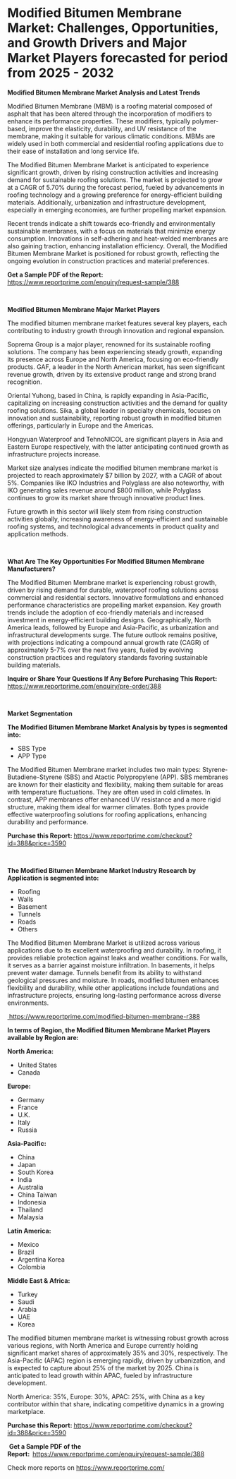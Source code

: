 <p><h1>Modified Bitumen Membrane Market: Challenges, Opportunities, and Growth Drivers and Major Market Players forecasted for period from 2025 - 2032</h1></p><p><strong>Modified Bitumen Membrane Market Analysis and Latest Trends</strong></p>
<p><p>Modified Bitumen Membrane (MBM) is a roofing material composed of asphalt that has been altered through the incorporation of modifiers to enhance its performance properties. These modifiers, typically polymer-based, improve the elasticity, durability, and UV resistance of the membrane, making it suitable for various climatic conditions. MBMs are widely used in both commercial and residential roofing applications due to their ease of installation and long service life.</p><p>The Modified Bitumen Membrane Market is anticipated to experience significant growth, driven by rising construction activities and increasing demand for sustainable roofing solutions. The market is projected to grow at a CAGR of 5.70% during the forecast period, fueled by advancements in roofing technology and a growing preference for energy-efficient building materials. Additionally, urbanization and infrastructure development, especially in emerging economies, are further propelling market expansion. </p><p>Recent trends indicate a shift towards eco-friendly and environmentally sustainable membranes, with a focus on materials that minimize energy consumption. Innovations in self-adhering and heat-welded membranes are also gaining traction, enhancing installation efficiency. Overall, the Modified Bitumen Membrane Market is positioned for robust growth, reflecting the ongoing evolution in construction practices and material preferences.</p></p>
<p><strong>Get a Sample PDF of the Report:&nbsp;</strong> <a href="https://www.reportprime.com/enquiry/request-sample/388?utm_campaign=3225&utm_medium=2&utm_source=Github&utm_content=ia&utm_term=18032025&utm_id=modified-bitumen-membrane">https://www.reportprime.com/enquiry/request-sample/388</a></p>
<p>&nbsp;</p>
<p><strong>Modified Bitumen Membrane Major Market Players</strong></p>
<p><p>The modified bitumen membrane market features several key players, each contributing to industry growth through innovation and regional expansion. </p><p>Soprema Group is a major player, renowned for its sustainable roofing solutions. The company has been experiencing steady growth, expanding its presence across Europe and North America, focusing on eco-friendly products. GAF, a leader in the North American market, has seen significant revenue growth, driven by its extensive product range and strong brand recognition. </p><p>Oriental Yuhong, based in China, is rapidly expanding in Asia-Pacific, capitalizing on increasing construction activities and the demand for quality roofing solutions. Sika, a global leader in specialty chemicals, focuses on innovation and sustainability, reporting robust growth in modified bitumen offerings, particularly in Europe and the Americas. </p><p>Hongyuan Waterproof and TehnoNICOL are significant players in Asia and Eastern Europe respectively, with the latter anticipating continued growth as infrastructure projects increase.</p><p>Market size analyses indicate the modified bitumen membrane market is projected to reach approximately $7 billion by 2027, with a CAGR of about 5%. Companies like IKO Industries and Polyglass are also noteworthy, with IKO generating sales revenue around $800 million, while Polyglass continues to grow its market share through innovative product lines.</p><p>Future growth in this sector will likely stem from rising construction activities globally, increasing awareness of energy-efficient and sustainable roofing systems, and technological advancements in product quality and application methods.</p></p>
<p>&nbsp;</p>
<p><strong>What Are The Key Opportunities For Modified Bitumen Membrane Manufacturers?</strong></p>
<p><p>The Modified Bitumen Membrane market is experiencing robust growth, driven by rising demand for durable, waterproof roofing solutions across commercial and residential sectors. Innovative formulations and enhanced performance characteristics are propelling market expansion. Key growth trends include the adoption of eco-friendly materials and increased investment in energy-efficient building designs. Geographically, North America leads, followed by Europe and Asia-Pacific, as urbanization and infrastructural developments surge. The future outlook remains positive, with projections indicating a compound annual growth rate (CAGR) of approximately 5-7% over the next five years, fueled by evolving construction practices and regulatory standards favoring sustainable building materials.</p></p>
<p><strong>Inquire or Share Your Questions If Any Before Purchasing This Report:</strong> <a href="https://www.reportprime.com/enquiry/pre-order/388?utm_campaign=3225&utm_medium=2&utm_source=Github&utm_content=ia&utm_term=18032025&utm_id=modified-bitumen-membrane">https://www.reportprime.com/enquiry/pre-order/388</a></p>
<p>&nbsp;</p>
<p><strong>Market Segmentation</strong></p>
<p><strong>The Modified Bitumen Membrane Market Analysis by types is segmented into:</strong></p>
<p><ul><li>SBS Type</li><li>APP Type</li></ul></p>
<p><p>The Modified Bitumen Membrane market includes two main types: Styrene-Butadiene-Styrene (SBS) and Atactic Polypropylene (APP). SBS membranes are known for their elasticity and flexibility, making them suitable for areas with temperature fluctuations. They are often used in cold climates. In contrast, APP membranes offer enhanced UV resistance and a more rigid structure, making them ideal for warmer climates. Both types provide effective waterproofing solutions for roofing applications, enhancing durability and performance.</p></p>
<p><strong>Purchase this Report:&nbsp;</strong><a href="https://www.reportprime.com/checkout?id=388&price=3590&utm_campaign=3225&utm_medium=2&utm_source=Github&utm_content=ia&utm_term=18032025&utm_id=modified-bitumen-membrane">https://www.reportprime.com/checkout?id=388&price=3590</a></p>
<p>&nbsp;</p>
<p><strong>The Modified Bitumen Membrane Market Industry Research by Application is segmented into:</strong></p>
<p><ul><li>Roofing</li><li>Walls</li><li>Basement</li><li>Tunnels</li><li>Roads</li><li>Others</li></ul></p>
<p><p>The Modified Bitumen Membrane Market is utilized across various applications due to its excellent waterproofing and durability. In roofing, it provides reliable protection against leaks and weather conditions. For walls, it serves as a barrier against moisture infiltration. In basements, it helps prevent water damage. Tunnels benefit from its ability to withstand geological pressures and moisture. In roads, modified bitumen enhances flexibility and durability, while other applications include foundations and infrastructure projects, ensuring long-lasting performance across diverse environments.</p></p>
<p><a href="https://www.reportprime.com/modified-bitumen-membrane-r388?utm_campaign=3225&utm_medium=2&utm_source=Github&utm_content=ia&utm_term=18032025&utm_id=modified-bitumen-membrane">&nbsp;https://www.reportprime.com/modified-bitumen-membrane-r388</a></p>
<p><strong>In terms of Region, the Modified Bitumen Membrane Market Players available by Region are:</strong></p>
<p>
    <p> <strong> North America: </strong>
        <ul>
            <li>United States</li>
            <li>Canada</li>
        </ul>
        </p> 
    <p> <strong> Europe: </strong>
        <ul>
            <li>Germany</li>
            <li>France</li>
            <li>U.K.</li>
            <li>Italy</li>
            <li>Russia</li>
        </ul>
        </p> 
    <p> <strong> Asia-Pacific: </strong>
        <ul>
            <li>China</li>
            <li>Japan</li>
            <li>South Korea</li>
            <li>India</li>
            <li>Australia</li>
            <li>China Taiwan</li>
            <li>Indonesia</li>
            <li>Thailand</li>
            <li>Malaysia</li>
        </ul>
        </p> 
    <p> <strong> Latin America: </strong>
        <ul>
            <li>Mexico</li>
            <li>Brazil</li>
            <li>Argentina Korea</li>
            <li>Colombia</li>
        </ul>
        </p> 
    <p> <strong> Middle East & Africa: </strong>
        <ul>
            <li>Turkey</li>
            <li>Saudi</li>
            <li>Arabia</li>
            <li>UAE</li>
            <li>Korea</li>
        </ul>
    </p>
    </p>
<p><p>The modified bitumen membrane market is witnessing robust growth across various regions, with North America and Europe currently holding significant market shares of approximately 35% and 30%, respectively. The Asia-Pacific (APAC) region is emerging rapidly, driven by urbanization, and is expected to capture about 25% of the market by 2025. China is anticipated to lead growth within APAC, fueled by infrastructure development. </p><p>North America: 35%, Europe: 30%, APAC: 25%, with China as a key contributor within that share, indicating competitive dynamics in a growing marketplace.</p></p>
<p><strong>Purchase this Report: </strong><a href="https://www.reportprime.com/checkout?id=388&price=3590&utm_campaign=3225&utm_medium=2&utm_source=Github&utm_content=ia&utm_term=18032025&utm_id=modified-bitumen-membrane">https://www.reportprime.com/checkout?id=388&price=3590</a></p>
<p>&nbsp;<strong>Get a Sample PDF of the Report:&nbsp;&nbsp;</strong><a href="https://www.reportprime.com/enquiry/request-sample/388?utm_campaign=3225&utm_medium=2&utm_source=Github&utm_content=ia&utm_term=18032025&utm_id=modified-bitumen-membrane">https://www.reportprime.com/enquiry/request-sample/388</a></p>
<p><strong></strong></p>
<p>Check more reports on <a href="https://www.reportprime.com/?utm_campaign=3225&utm_medium=2&utm_source=Github&utm_content=ia&utm_term=18032025&utm_id=modified-bitumen-membrane">https://www.reportprime.com/</a></p>